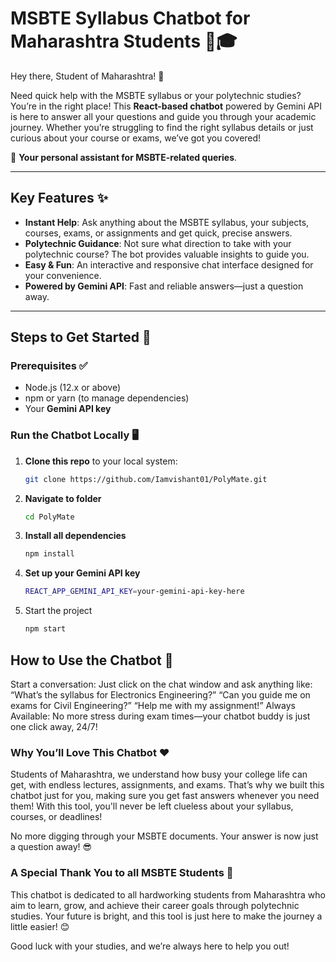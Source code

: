 # MSBTE Syllabus Chatbot for Maharashtra Students 🚀🎓

Hey there, Student of Maharashtra! 👋

Need quick help with the MSBTE syllabus or your polytechnic studies? You’re in the right place! This **React-based chatbot** powered by Gemini API is here to answer all your questions and guide you through your academic journey. Whether you’re struggling to find the right syllabus details or just curious about your course or exams, we’ve got you covered! 

💬 **Your personal assistant for MSBTE-related queries**.  

---

## Key Features ✨

- **Instant Help**: Ask anything about the MSBTE syllabus, your subjects, courses, exams, or assignments and get quick, precise answers.
- **Polytechnic Guidance**: Not sure what direction to take with your polytechnic course? The bot provides valuable insights to guide you.
- **Easy & Fun**: An interactive and responsive chat interface designed for your convenience.
- **Powered by Gemini API**: Fast and reliable answers—just a question away.

---

## Steps to Get Started 🚀

### Prerequisites ✅

- Node.js (12.x or above)
- npm or yarn (to manage dependencies)
- Your **Gemini API key**

### Run the Chatbot Locally 🖥️

1. **Clone this repo** to your local system:

   ```bash
   git clone https://github.com/Iamvishant01/PolyMate.git

2. **Navigate to folder**
   ```bash
   cd PolyMate
   
3. **Install all dependencies**
   ```bash
   npm install
   
4. **Set up your Gemini API key**
   ```bash
   REACT_APP_GEMINI_API_KEY=your-gemini-api-key-here
   
5. Start the project
   ```bash
   npm start

## How to Use the Chatbot 🤖

Start a conversation: Just click on the chat window and ask anything like:
“What’s the syllabus for Electronics Engineering?”
“Can you guide me on exams for Civil Engineering?”
“Help me with my assignment!”
Always Available: No more stress during exam times—your chatbot buddy is just one click away, 24/7!

### Why You’ll Love This Chatbot ❤️

Students of Maharashtra, we understand how busy your college life can get, with endless lectures, assignments, and exams. That’s why we built this chatbot just for you, making sure you get fast answers whenever you need them! With this tool, you'll never be left clueless about your syllabus, courses, or deadlines!

No more digging through your MSBTE documents. Your answer is now just a question away! 😎

### A Special Thank You to all MSBTE Students 💖

This chatbot is dedicated to all hardworking students from Maharashtra who aim to learn, grow, and achieve their career goals through polytechnic studies. Your future is bright, and this tool is just here to make the journey a little easier! 😊

Good luck with your studies, and we’re always here to help you out!
